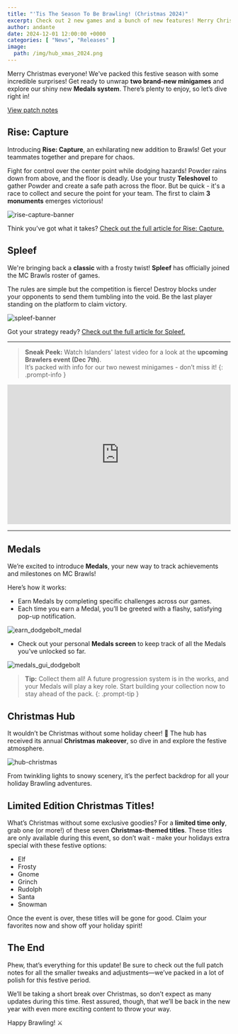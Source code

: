 ```yaml
---
title: "'Tis The Season To Be Brawling! (Christmas 2024)"
excerpt: Check out 2 new games and a bunch of new features! Merry Christmas!
author: andante
date: 2024-12-01 12:00:00 +0000
categories: [ "News", "Releases" ]
image:
  path: /img/hub_xmas_2024.png
---
```


Merry Christmas everyone! We've packed this festive season with some incredible surprises! Get ready to unwrap **two brand-new minigames** and explore our shiny new **Medals system**. There’s plenty to enjoy, so let’s dive right in!

[View patch notes](/posts/patch-notes-0-8-0)

## <i class="fas fa-person-walking-luggage"></i> Rise: Capture

Introducing **Rise: Capture**, an exhilarating new addition to Brawls! Get your teammates together and prepare for chaos.

Fight for control over the center point while dodging hazards! Powder rains down from above, and the floor is deadly. Use your trusty **Teleshovel** to gather Powder and create a safe path across the floor. But be quick - it's a race to collect and secure the point for your team. The first to claim **3 monuments** emerges victorious!

![rise-capture-banner](/img/game/rise_capture_banner.png)

Think you’ve got what it takes? [Check out the full article for Rise: Capture.](/rise-capture)

## <i class="fas fa-snowflake"></i> Spleef

We're bringing back a **classic** with a frosty twist! **Spleef** has officially joined the MC Brawls roster of games. 

The rules are simple but the competition is fierce! Destroy blocks under your opponents to send them tumbling into the void. Be the last player standing on the platform to claim victory.

![spleef-banner](/img/game/spleef_banner.png)

Got your strategy ready? [Check out the full article for Spleef.](/spleef)

---

> **Sneak Peek:** Watch Islanders' latest video for a look at the **upcoming Brawlers event (Dec 7th)**.  
> It’s packed with info for our two newest minigames - don’t miss it!
{: .prompt-info }

<iframe style="max-width: 100%" width="560" height="315" src="https://www.youtube.com/embed/KfJ8HPXpoBs?start=102" title="YouTube video player" frameborder="0" allow="accelerometer; autoplay; clipboard-write; encrypted-media; gyroscope; picture-in-picture; web-share" referrerpolicy="strict-origin-when-cross-origin" allowfullscreen></iframe>

---

## <i class="fas fa-trophy"></i> Medals

We’re excited to introduce **Medals**, your new way to track achievements and milestones on MC Brawls! 

Here’s how it works:

- Earn Medals by completing specific challenges across our games.
- Each time you earn a Medal, you’ll be greeted with a flashy, satisfying pop-up notification.

![earn_dodgebolt_medal](/img/game/earn_dodgebolt_medal.gif)

- Check out your personal **Medals screen** to keep track of all the Medals you’ve unlocked so far.

![medals_gui_dodgebolt](/img/game/medals_gui_dodgebolt.png)

> **Tip:** Collect them all! A future progression system is in the works, and your Medals will play a key role. Start building your collection now to stay ahead of the pack.
{: .prompt-tip }

## <i class="fas fa-snowman"></i> Christmas Hub

It wouldn’t be Christmas without some holiday cheer! 🎅 The hub has received its annual **Christmas makeover**, so dive in and explore the festive atmosphere.

![hub-christmas](/img/christmas-2024-compressed.png)

From twinkling lights to snowy scenery, it’s the perfect backdrop for all your holiday Brawling adventures.

## <i class="fas fa-snowflake"></i> Limited Edition Christmas Titles!

What’s Christmas without some exclusive goodies? For a **limited time only**, grab one (or more!) of these seven **Christmas-themed titles**. These titles are only available during this event, so don’t wait - make your holidays extra special with these festive options:

- Elf
- Frosty
- Gnome
- Grinch
- Rudolph
- Santa
- Snowman

Once the event is over, these titles will be gone for good. Claim your favorites now and show off your holiday spirit!

## The End

Phew, that’s everything for this update! Be sure to check out the full patch notes for all the smaller tweaks and adjustments—we’ve packed in a lot of polish for this festive period.

We’ll be taking a short break over Christmas, so don’t expect as many updates during this time. Rest assured, though, that we’ll be back in the new year with even more exciting content to throw your way. 

Happy Brawling! ⚔️
